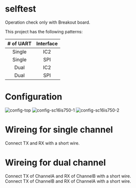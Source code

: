 # selftest
Operation check only with Breakout board.   

This project has the following patterns:

|# of UART|Interface|
|:-:|:-:|
|Single|IC2|
|Single|SPI|
|Dual|IC2|
|Dual|SPI|

# Configuration   
![config-top](https://user-images.githubusercontent.com/6020549/148172889-67e97980-84bb-48c9-ab57-273b1379ec8c.jpg)
![config-sc16is750-1](https://user-images.githubusercontent.com/6020549/148172896-f2fbfc7a-3cb7-41de-88f5-783144e15425.jpg)
![config-sc16is750-2](https://user-images.githubusercontent.com/6020549/148172904-0678461f-efba-4577-ae3e-02799d8be4d6.jpg)


# Wireing for single channel  
Connect TX and RX with a short wire.   

# Wireing for dual channel  
Connect TX of ChannelA and RX of ChannelB with a short wire.   
Connect TX of ChannelB and RX of ChannelA with a short wire.   
